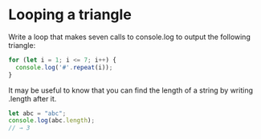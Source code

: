 # Looping a triangle

Write a loop that makes seven calls to console.log to output the following triangle:

```js
for (let i = 1; i <= 7; i++) {
  console.log('#'.repeat(i));
}
```

It may be useful to know that you can find the length of a string by writing .length after it.

```js
let abc = "abc";
console.log(abc.length);
// → 3
```
